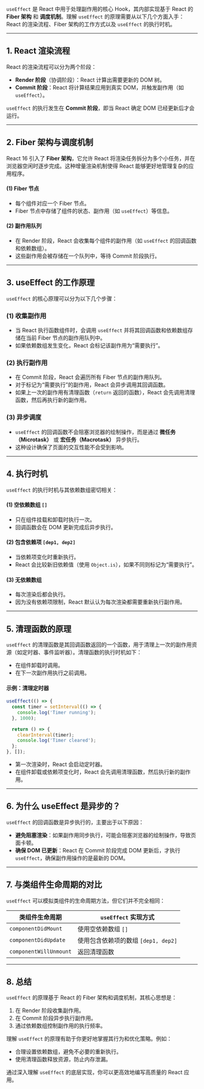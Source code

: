 `useEffect` 是 React 中用于处理副作用的核心 Hook，其内部实现基于 React 的 **Fiber 架构** 和 **调度机制**。理解 `useEffect` 的原理需要从以下几个方面入手：React 的渲染流程、Fiber 架构的工作方式以及 `useEffect` 的执行时机。

---

## **1. React 渲染流程**
React 的渲染流程可以分为两个阶段：
- **Render 阶段**（协调阶段）：React 计算出需要更新的 DOM 树。
- **Commit 阶段**：React 将计算结果应用到真实 DOM，并触发副作用（如 `useEffect`）。

`useEffect` 的执行发生在 **Commit 阶段**，即当 React 确定 DOM 已经更新后才会运行。

---

## **2. Fiber 架构与调度机制**
React 16 引入了 **Fiber 架构**，它允许 React 将渲染任务拆分为多个小任务，并在浏览器空闲时逐步完成。这种增量渲染机制使得 React 能够更好地管理复杂的应用程序。

#### **(1) Fiber 节点**
- 每个组件对应一个 Fiber 节点。
- Fiber 节点中存储了组件的状态、副作用（如 `useEffect`）等信息。

#### **(2) 副作用队列**
- 在 Render 阶段，React 会收集每个组件的副作用（如 `useEffect` 的回调函数和依赖数组）。
- 这些副作用会被存储在一个队列中，等待 Commit 阶段执行。

---

## **3. useEffect 的工作原理**
`useEffect` 的核心原理可以分为以下几个步骤：

### **(1) 收集副作用**
- 当 React 执行函数组件时，会调用 `useEffect` 并将其回调函数和依赖数组存储在当前 Fiber 节点的副作用队列中。
- 如果依赖数组发生变化，React 会标记该副作用为“需要执行”。

### **(2) 执行副作用**
- 在 Commit 阶段，React 会遍历所有 Fiber 节点的副作用队列。
- 对于标记为“需要执行”的副作用，React 会异步调用其回调函数。
- 如果上一次的副作用有清理函数（`return` 返回的函数），React 会先调用清理函数，然后再执行新的副作用。

### **(3) 异步调度**
- `useEffect` 的回调函数不会阻塞浏览器的绘制操作，而是通过 **微任务（Microtask）** 或 **宏任务（Macrotask）** 异步执行。
- 这种设计确保了页面的交互性能不会受到影响。

---

## **4. 执行时机**
`useEffect` 的执行时机与其依赖数组密切相关：

#### **(1) 空依赖数组 `[]`**
- 只在组件挂载和卸载时执行一次。
- 回调函数会在 DOM 更新完成后异步执行。

#### **(2) 包含依赖项 `[dep1, dep2]`**
- 当依赖项变化时重新执行。
- React 会比较新旧依赖值（使用 `Object.is`），如果不同则标记为“需要执行”。

#### **(3) 无依赖数组**
- 每次渲染后都会执行。
- 因为没有依赖项限制，React 默认认为每次渲染都需要重新执行副作用。

---

## **5. 清理函数的原理**
`useEffect` 的清理函数是其回调函数返回的一个函数，用于清理上一次的副作用资源（如定时器、事件监听器）。清理函数的执行时机如下：
- 在组件卸载时调用。
- 在下一次副作用执行之前调用。

#### **示例：清理定时器**
```jsx
useEffect(() => {
  const timer = setInterval(() => {
    console.log('Timer running');
  }, 1000);

  return () => {
    clearInterval(timer);
    console.log('Timer cleared');
  };
}, []);
```
- 第一次渲染时，React 会启动定时器。
- 在组件卸载或依赖项变化时，React 会先调用清理函数，然后执行新的副作用。

---

## **6. 为什么 useEffect 是异步的？**
`useEffect` 的回调函数是异步执行的，主要出于以下原因：
- **避免阻塞渲染**：如果副作用同步执行，可能会阻塞浏览器的绘制操作，导致页面卡顿。
- **确保 DOM 已更新**：React 在 Commit 阶段完成 DOM 更新后，才执行 `useEffect`，确保副作用操作的是最新的 DOM。

---

## **7. 与类组件生命周期的对比**
`useEffect` 可以模拟类组件的生命周期方法，但它们并不完全相同：

| 类组件生命周期         | `useEffect` 实现方式                                   |
|------------------------|-------------------------------------------------------|
| `componentDidMount`    | 使用空依赖数组 `[]`                                   |
| `componentDidUpdate`   | 使用包含依赖项的数组 `[dep1, dep2]`                   |
| `componentWillUnmount` | 返回清理函数                                          |

---

## **8. 总结**
`useEffect` 的原理基于 React 的 Fiber 架构和调度机制，其核心思想是：
1. 在 Render 阶段收集副作用。
2. 在 Commit 阶段异步执行副作用。
3. 通过依赖数组控制副作用的执行频率。

理解 `useEffect` 的原理有助于你更好地掌握其行为和优化策略。例如：
- 合理设置依赖数组，避免不必要的重新执行。
- 使用清理函数释放资源，防止内存泄漏。

通过深入理解 `useEffect` 的底层实现，你可以更高效地编写高质量的 React 应用。